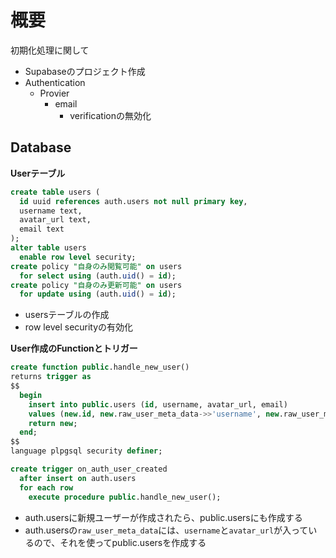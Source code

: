 # 概要

初期化処理に関して


- Supabaseのプロジェクト作成
- Authentication
  - Provier
    - email
      - verificationの無効化

## Database

**Userテーブル**

```sql
create table users (
  id uuid references auth.users not null primary key,
  username text,
  avatar_url text,
  email text
);
alter table users
  enable row level security;
create policy "自身のみ閲覧可能" on users
  for select using (auth.uid() = id);
create policy "自身のみ更新可能" on users
  for update using (auth.uid() = id);
``` 

- usersテーブルの作成
- row level securityの有効化



**User作成のFunctionとトリガー**

```sql
create function public.handle_new_user()
returns trigger as
$$
  begin
    insert into public.users (id, username, avatar_url, email)
    values (new.id, new.raw_user_meta_data->>'username', new.raw_user_meta_data->>'avatar_url', new.email);
    return new;
  end;
$$
language plpgsql security definer;

create trigger on_auth_user_created
  after insert on auth.users
  for each row
    execute procedure public.handle_new_user();
```

- auth.usersに新規ユーザーが作成されたら、public.usersにも作成する
- auth.usersの`raw_user_meta_data`には、`username`と`avatar_url`が入っているので、それを使ってpublic.usersを作成する